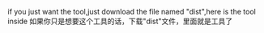 if you just want the tool,just download the file named "dist",here is the tool inside
如果你只是想要这个工具的话，下载"dist"文件，里面就是工具了
